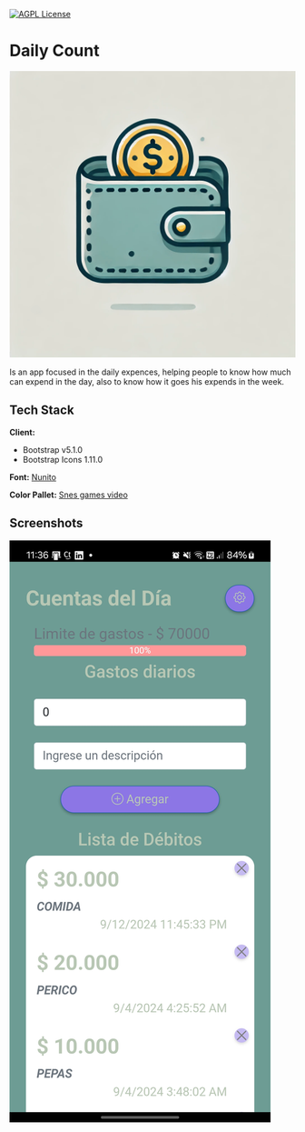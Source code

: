 [![AGPL License](https://img.shields.io/badge/license-AGPL-blue.svg)](http://www.gnu.org/licenses/agpl-3.0)


# Daily Count
![Logo](Assets/DailyCountICON.png)

Is an app focused in the daily expences, helping people to know how much can expend in the day, also to know how it goes his expends in the week.


## Tech Stack

**Client:** 
* Bootstrap v5.1.0 
* Bootstrap Icons 1.11.0

**Font:** [Nunito](https://fonts.google.com/specimen/Nunito)

**Color Pallet:** [Snes games video](https://colorswall.com/palette/178068)


## Screenshots

![Main](Assets/Preview-app-main.jpg)

